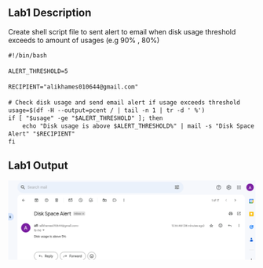 ## Lab1 Description 

Create shell script file to sent alert to email when
disk usage threshold exceeds to amount of usages (e.g 90% , 80%)

```
#!/bin/bash

ALERT_THRESHOLD=5

RECIPIENT="alikhames010644@gmail.com"

# Check disk usage and send email alert if usage exceeds threshold
usage=$(df -H --output=pcent / | tail -n 1 | tr -d ' %')
if [ "$usage" -ge "$ALERT_THRESHOLD" ]; then
    echo "Disk usage is above $ALERT_THRESHOLD%" | mail -s "Disk Space Alert" "$RECIPIENT"
fi
```

## Lab1 Output

![](https://github.com/AliKhamed/ivolve_labs/blob/main/day1/screenshots/lab2.png)



